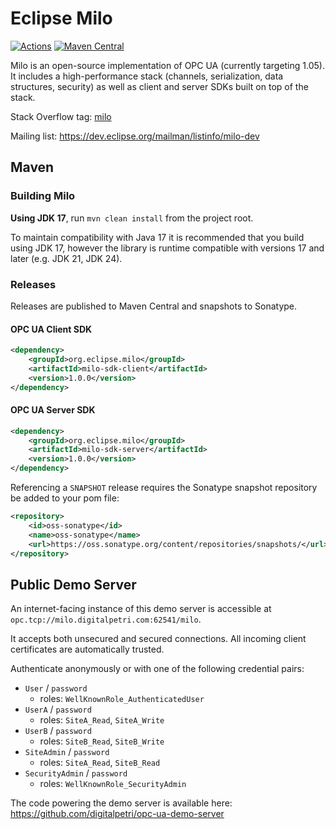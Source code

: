 # Eclipse Milo
[![Actions](https://img.shields.io/github/actions/workflow/status/eclipse-milo/milo/.github%2Fworkflows%2Fmaven-verify.yml
)](https://github.com/eclipse-milo/milo/actions/workflows/maven-verify.yml)
[![Maven Central](https://img.shields.io/maven-central/v/org.eclipse.milo/milo.svg)](https://search.maven.org/#search%7Cgav%7C1%7Cg%3A%22org.eclipse.milo%22%20AND%20a%3A%22milo%22)

Milo is an open-source implementation of OPC UA (currently targeting 1.05). It includes a high-performance stack (channels, serialization, data structures, security) as well as client and server SDKs built on top of the stack.

Stack Overflow tag: [milo](http://stackoverflow.com/questions/tagged/milo)

Mailing list: https://dev.eclipse.org/mailman/listinfo/milo-dev


## Maven

### Building Milo

**Using JDK 17**, run `mvn clean install` from the project root.

To maintain compatibility with Java 17 it is recommended that you build using JDK 17, however the library is runtime compatible with versions 17 and later (e.g. JDK 21, JDK 24).

### Releases

Releases are published to Maven Central and snapshots to Sonatype.

#### OPC UA Client SDK

```xml
<dependency>
    <groupId>org.eclipse.milo</groupId>
    <artifactId>milo-sdk-client</artifactId>
    <version>1.0.0</version>
</dependency>
```

#### OPC UA Server SDK

```xml
<dependency>
    <groupId>org.eclipse.milo</groupId>
    <artifactId>milo-sdk-server</artifactId>
    <version>1.0.0</version>
</dependency>
```

Referencing a `SNAPSHOT` release requires the Sonatype snapshot repository be added to your pom file:

```xml
<repository>
    <id>oss-sonatype</id>
    <name>oss-sonatype</name>
    <url>https://oss.sonatype.org/content/repositories/snapshots/</url>
</repository>
```

## Public Demo Server

An internet-facing instance of this demo server is accessible at
`opc.tcp://milo.digitalpetri.com:62541/milo`.

It accepts both unsecured and secured connections. All incoming client certificates are automatically trusted.

Authenticate anonymously or with one of the following credential pairs:

- `User` / `password`
    - roles: `WellKnownRole_AuthenticatedUser`
- `UserA` / `password`
    - roles: `SiteA_Read`, `SiteA_Write`
- `UserB` / `password`
    - roles: `SiteB_Read`, `SiteB_Write`
- `SiteAdmin` / `password`
    - roles: `SiteA_Read`, `SiteB_Read`
- `SecurityAdmin` / `password`
    - roles: `WellKnownRole_SecurityAdmin`

The code powering the demo server is available here: https://github.com/digitalpetri/opc-ua-demo-server
